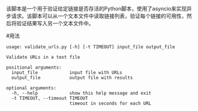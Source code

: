 该脚本是一个用于验证给定链接是否存活的Python脚本，使用了asyncio来实现异步请求。该脚本可以从一个文本文件中读取链接列表，验证每个链接的可用性，然后将验证结果写入另一个文本文件中。

#用法

```
usage: validate_urls.py [-h] [-t TIMEOUT] input_file output_file

Validate URLs in a text file

positional arguments:
  input_file            input file with URLs
  output_file           output file with results

optional arguments:
  -h, --help            show this help message and exit
  -t TIMEOUT, --timeout TIMEOUT
                        timeout in seconds for each URL
```
